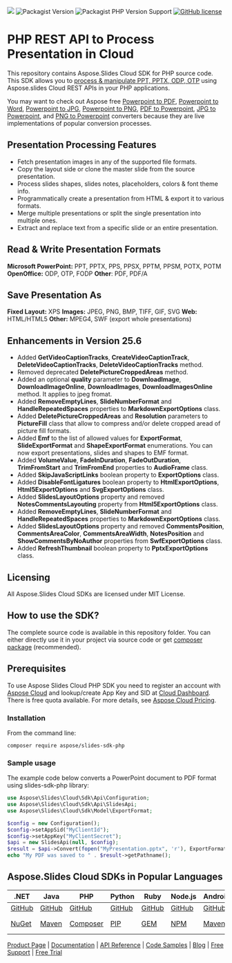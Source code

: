 ![](https://img.shields.io/badge/api-v3.0-lightgrey) ![Packagist Version](https://img.shields.io/packagist/v/aspose/slides-sdk-php) ![Packagist PHP Version Support](https://img.shields.io/packagist/php-v/aspose/slides-sdk-php) [![GitHub license](https://img.shields.io/github/license/aspose-slides-cloud/aspose-slides-cloud-php)](https://github.com/aspose-slides-cloud/aspose-slides-cloud-php/blob/master/LICENSE)

# PHP REST API to Process Presentation in Cloud
This repository contains Aspose.Slides Cloud SDK for PHP source code. This SDK allows you to [process & manipulate PPT, PPTX, ODP, OTP](https://products.aspose.cloud/slides/php) using Aspose.slides Cloud REST APIs in your PHP applications.

You may want to check out Aspose free [Powerpoint to PDF](https://products.aspose.app/slides/conversion), [Powerpoint to Word](https://products.aspose.app/slides/conversion/ppt-to-word), [Powerpoint to JPG](https://products.aspose.app/slides/conversion/ppt-to-jpg), [Powerpoint to PNG](https://products.aspose.app/slides/conversion/ppt-to-png), [PDF to Powerpoint](https://products.aspose.app/slides/import/pdf-to-powerpoint), [JPG to Powerpoint](https://products.aspose.app/slides/import/jpg-to-ppt), and [PNG to Powerpoint](https://products.aspose.app/slides/import/png-to-ppt) converters because they are live implementations of popular conversion processes.

## Presentation Processing Features

- Fetch presentation images in any of the supported file formats.
- Copy the layout side or clone the master slide from the source presentation.
- Process slides shapes, slides notes, placeholders, colors & font theme info.
- Programmatically create a presentation from HTML & export it to various formats.
- Merge multiple presentations or split the single presentation into multiple ones.
- Extract and replace text from a specific slide or an entire presentation.

## Read & Write Presentation Formats

**Microsoft PowerPoint:** PPT, PPTX, PPS, PPSX, PPTM, PPSM, POTX, POTM
**OpenOffice:** ODP, OTP, FODP
**Other**: PDF, PDF/A

## Save Presentation As

**Fixed Layout:** XPS
**Images:** JPEG, PNG, BMP, TIFF, GIF, SVG
**Web:** HTML/HTML5
**Other:** MPEG4, SWF (export whole presentations)

## Enhancements in Version 25.6

* Added **GetVideoCaptionTracks**, **CreateVideoCaptionTrack**, **DeleteVideoCaptionTracks**, **DeleteVideoCaptionTracks** method.
* Removed deprecated **DeletePictureCroppedAreas** method.
* Added an optional **quality** parameter to **DownloadImage**, **DownloadImageOnline**, **DownloadImages**, **DownloadImagesOnline** method. It applies to jpeg fromat.
* Added **RemoveEmptyLines**, **SlideNumberFormat** and **HandleRepeatedSpaces** properties to **MarkdownExportOptions** class.
* Added **DeletePictureCroppedAreas** and **Resolution** parameters to **PictureFill** class that allow to compress and/or delete cropped aread of picture fill formats.
* Added **Emf** to the list of allowed values for **ExportFormat**, **SlideExportFormat** and **ShapeExportFormat** enumerations. You can now export presentations, slides and shapes to EMF format.
* Added **VolumeValue**, **FadeInDuration**, **FadeOutDuration**, **TrimFromStart** and **TrimFromEnd** properties to **AudioFrame** class.
* Added **SkipJavaScriptLinks** boolean property to **ExportOptions** class.
* Added **DisableFontLigatures** boolean property to **HtmlExportOptions**, **Html5ExportOptions** and **SvgExportOptions** class.
* Added **SlidesLayoutOptions** property and removed **NotesCommentsLayouting** property from **Html5ExportOptions** class.
* Added **RemoveEmptyLines**, **SlideNumberFormat** and **HandleRepeatedSpaces** properties to **MarkdownExportOptions** class.
* Added **SlidesLayoutOptions** property and removed **CommentsPosition**, **CommentsAreaColor**, **CommentsAreaWidth**, **NotesPosition** and **ShowCommentsByNoAuthor** properties from **SwfExportOptions** class.
* Added **RefreshThumbnail** boolean property to **PptxExportOptions** class.

## Licensing
All Aspose.Slides Cloud SDKs are licensed under MIT License.

## How to use the SDK?
The complete source code is available in this repository folder. You can either directly use it in your project via source code or get [composer package](https://packagist.org/packages/aspose/slides-sdk-php) (recommended).

## Prerequisites
To use Aspose Slides Cloud PHP SDK you need to register an account with [Aspose Cloud](https://www.aspose.cloud/) and lookup/create App Key and SID at [Cloud Dashboard](https://dashboard.aspose.cloud/#/apps). There is free quota available. For more details, see [Aspose Cloud Pricing](https://purchase.aspose.cloud/pricing).

### Installation

From the command line:

	composer require aspose/slides-sdk-php

### Sample usage

The example code below converts a PowerPoint document to PDF format using slides-sdk-php library:
```php
use Aspose\Slides\Cloud\Sdk\Api\Configuration;
use Aspose\Slides\Cloud\Sdk\Api\SlidesApi;
use Aspose\Slides\Cloud\Sdk\Model\ExportFormat;

$config = new Configuration();
$config->setAppSid("MyClientId");
$config->setAppKey("MyClientSecret");
$api = new SlidesApi(null, $config);
$result = $api->Convert(fopen("MyPresentation.pptx", 'r'), ExportFormat::PDF);
echo "My PDF was saved to " . $result->getPathname();
```


## Aspose.Slides Cloud SDKs in Popular Languages

| .NET | Java | PHP | Python | Ruby | Node.js | Android | Swift|Perl|Go|
|---|---|---|---|---|---|---|--|--|--|
| [GitHub](https://github.com/aspose-slides-cloud/aspose-slides-cloud-dotnet) | [GitHub](https://github.com/aspose-slides-cloud/aspose-slides-cloud-java) | [GitHub](https://github.com/aspose-slides-cloud/aspose-slides-cloud-php) | [GitHub](https://github.com/aspose-slides-cloud/aspose-slides-cloud-python) | [GitHub](https://github.com/aspose-slides-cloud/aspose-slides-cloud-ruby)  | [GitHub](https://github.com/aspose-slides-cloud/aspose-slides-cloud-nodejs) | [GitHub](https://github.com/aspose-slides-cloud/aspose-slides-cloud-android) | [GitHub](https://github.com/aspose-slides-cloud/aspose-slides-cloud-swift)|[GitHub](https://github.com/aspose-slides-cloud/aspose-slides-cloud-perl) |[GitHub](https://github.com/aspose-slides-cloud/aspose-slides-cloud-go) |
| [NuGet](https://www.nuget.org/packages/Aspose.slides-Cloud/) | [Maven](https://repository.aspose.cloud/webapp/#/artifacts/browse/tree/General/repo/com/aspose/aspose-slides-cloud) | [Composer](https://packagist.org/packages/aspose/slides-sdk-php) | [PIP](https://pypi.org/project/asposeslidescloud/) | [GEM](https://rubygems.org/gems/aspose_slides_cloud)  | [NPM](https://www.npmjs.com/package/asposeslidescloud) | [Maven](https://repository.aspose.cloud/webapp/#/artifacts/browse/tree/General/repo/com/aspose/aspose-slides-cloud) | [Cocoapods](https://cocoapods.org/pods/AsposeslidesCloud)|[Meta Cpan](https://metacpan.org/release/AsposeSlidesCloud-SlidesApi) | [Go.Dev](https://pkg.go.dev/github.com/aspose-slides-cloud/aspose-slides-cloud-go/) |

[Product Page](https://products.aspose.cloud/slides/php) | [Documentation](https://docs.aspose.cloud/display/slidescloud/Home) | [API Reference](https://apireference.aspose.cloud/slides/) | [Code Samples](https://github.com/aspose-slides-cloud/aspose-slides-cloud-php) | [Blog](https://blog.aspose.cloud/category/slides/) | [Free Support](https://forum.aspose.cloud/c/slides) | [Free Trial](https://dashboard.aspose.cloud/#/apps)
